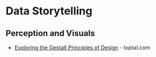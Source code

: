 # Data Storytelling

## Perception and Visuals
* [Exploring the Gestalt Principles of Design](https://www.toptal.com/designers/ui/gestalt-principles-of-design) - toptal.com
